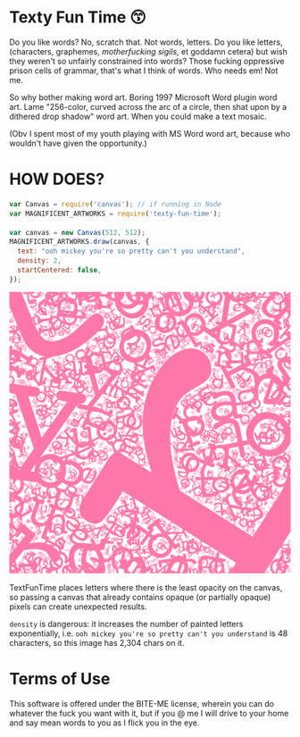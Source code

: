 # Texty Fun Time 😙

Do you like words? No, scratch that. Not words, letters. Do you like letters, (characters, graphemes, _motherfucking sigils_, et goddamn cetera) but wish they weren't so unfairly constrained into words? Those fucking oppressive prison cells of grammar, that's what I think of words. Who needs em! Not me.

So why bother making word art. Boring 1997 Microsoft Word plugin word art. Lame "256-color, curved across the arc of a circle, then shat upon by a dithered drop shadow" word art. When you could make a text mosaic.

(Obv I spent most of my youth playing with MS Word word art, because who wouldn't have given the opportunity.)

# HOW DOES?

```javascript
var Canvas = require('canvas'); // if running in Node
var MAGNIFICENT_ARTWORKS = require('texty-fun-time');

var canvas = new Canvas(512, 512);
MAGNIFICENT_ARTWORKS.draw(canvas, {
  text: "ooh mickey you're so pretty can't you understand",
  density: 2,
  startCentered: false,
});
```

![My karaoke playlist was on when I wrote this](itsguyslikeyoumickey.png)

TextFunTime places letters where there is the least opacity on the canvas, so passing a canvas that already contains opaque (or partially opaque) pixels can create unexpected results.

`density` is dangerous: it increases the number of painted letters exponentially, i.e. `ooh mickey you're so pretty can't you understand` is 48 characters, so this image has 2,304 chars on it.

# Terms of Use

This software is offered under the BITE-ME license, wherein you can do whatever the fuck you want with it, but if you @ me I will drive to your home and say mean words to you as I flick you in the eye.
